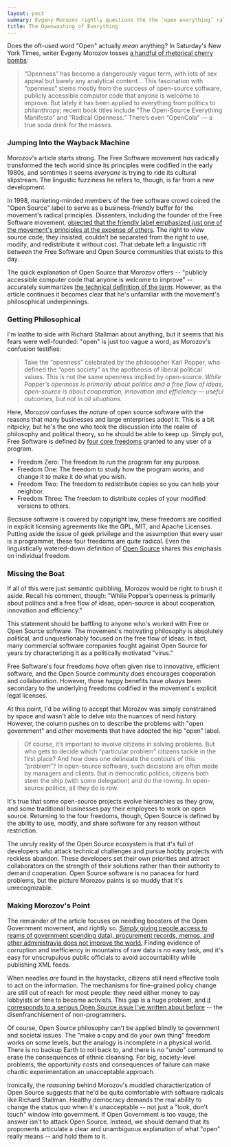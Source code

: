 ```yaml
---
layout: post
summary: Evgeny Morozov rightly questions the the ‘open everything’ rallying cry, but misunderstands free software and its roots.
title: The Openwashing of Everything
---
```

Does the oft-used word "Open" actually *mean* anything? In Saturday's New York Times, writer Evgeny Morozov tosses [a handful of rhetorical cherry bombs](http://www.nytimes.com/2013/03/17/opinion/sunday/morozov-open-and-closed.html):

> “Openness” has become a dangerously vague term, with lots of sex appeal but barely any analytical content… This fascination with “openness” stems mostly from the success of open-source software, publicly accessible computer code that anyone is welcome to improve. But lately it has been applied to everything from politics to philanthropy; recent book titles include “The Open-Source Everything Manifesto” and “Radical Openness.” There’s even “OpenCola” — a true soda drink for the masses.

### Jumping Into the Wayback Machine

Morozov's article starts strong. The Free Software movement *has* radically transformed the tech world since its principles were codified in the early 1980s, and somtimes it seems *everyone* is trying to ride its cultural slipstream. The lingustic fuzziness he refers to, though, is far from a new development.

In 1998, marketing-minded members of the free software crowd coined the "Open Source" label to serve as a business-friendly buffer for the movement's radical principles. Dissenters, including the founder of the Free Software movement, [objected that the friendly label emphasized just one of the movement's principles at the expense of others](http://www.gnu.org/philosophy/open-source-misses-the-point.html). The right to *view* source code, they insisted, couldn't be separated from the right to use, modify, and redistribute it without cost. That debate left a linguistic rift between the Free Software and Open Source communities that exists to this day. 

The quick explanation of Open Source that Morozov offers -- "publicly accessible computer code that anyone is welcome to improve" -- accurately summarizes [the technical definition of the term](http://opensource.org/osd). However, as the article continues it becomes clear that he's unfamiliar with the movement's philosophical underpinnings.
### Getting Philosophical

I'm loathe to side with Richard Stallman about anything, but it seems that his fears were well-founded: "open" is just too vague a word, as Morozov's confusion testifies:

> Take the “openness” celebrated by the philosopher Karl Popper, who defined the “open society” as the apotheosis of liberal political values. This is not the same openness implied by open-source. *While Popper’s openness is primarily about politics and a free flow of ideas, open-source is about cooperation, innovation and efficiency — useful outcomes, but not in all situations.*

Here, Morozov confuses the *nature* of open source software with the reasons that many businesses and large enterprises adopt it. This is a bit nitpicky, but he's the one who took the discussion into the realm of philosophy and political theory, so he should be able to keep up. Simply put, Free Software is defined by [four core freedoms](http://www.gnu.org/philosophy/free-sw.html) granted to any user of a program. 

- Freedom Zero: The freedom to run the program for any purpose.
- Freedom One: The freedom to study how the program works, and change it to make it do what you wish.
- Freedom Two: The freedom to redistribute copies so you can help your neighbor.
- Freedom Three: The freedom to distribute copies of your modified versions to others.

Because software is covered by copyright law, these freedoms are codified in explicit licensing agreements like the GPL, MIT, and Apache Licenses. Putting aside the issue of geek privilege and the assumption that every user is a programmer, these four freedoms are quite radical. Even the linguistically watered-down definition of [Open Source](http://opensource.org/osd) shares this emphasis on individual freedom.
### Missing the Boat

If all of this were just semantic quibbling, Morozov would be right to brush it aside. Recall his comment, though: "While Popper’s openness is primarily about politics and a free flow of ideas, open-source is about cooperation, innovation and efficiency."

This statement should be baffling to anyone who's worked with Free or Open Source software. The movement's motivating philosophy is absolutely political, and unquestionably focused on the free flow of ideas. In fact, many commercial software companies fought against Open Source for years by characterizing it as a politically motivated "virus."

Free Software's four freedoms *have* often given rise to innovative, efficient software, and the Open Source community *does* encourages cooperation and collaboration. However, those happy benefits have *always* been secondary to the underlying freedoms codified in the movement's explicit legal licenses.

At this point, I'd be willing to accept that Morozov was simply constrained by space and wasn't able to delve into the nuances of nerd history. However, the column pushes on to describe the problems with "open government" and other movements that have adopted the hip "open" label.

> Of course, it’s important to involve citizens in solving problems. But who gets to decide which “particular problem” citizens tackle in the first place? And how does one delineate the contours of this “problem”? In open-source software, such decisions are often made by managers and clients. But in democratic politics, citizens both steer the ship (with some delegation) and do the rowing. In open-source politics, all they do is row.

It's true that some open-source projects evolve hierarchies as they grow, and some traditional businesses pay their employees to work on open source. Returning to the four freedoms, though, Open Source is defined by the ability to use, modify, and share software for any reason without restriction.

The unruly reality of the Open Source ecosystem is that it's full of developers who attack technical challenges and pursue hobby projects with reckless abandon. These developers set their own priorities and attract collaborators on the strength of their solutions rather than their authority to demand cooperation. Open Source software is no panacea for hard problems, but the picture Morozov paints is so muddy that it's unrecognizable.
### Making Morozov's Point

The remainder of the article focuses on needling boosters of the Open Government movement, and rightly so. [*Simply* giving people access to reams of government spending data), procurement records, memos, and other administravia does not improve the world.](http://plf.tumblr.com/post/460130176/sxswkeynotedisasterporn) Finding evidence of corruption and inefficiency in mountains of raw data is no easy task, and it's easy for unscrupulous public officials to avoid accountability while publishing XML feeds.

When needles *are* found in the haystacks, citizens still need effective tools to act on the information. The mechanisms for fine-grained policy change are still out of reach for most people: they need either money to pay lobbyists or time to become activists. This gap is a huge problem, and [it corresponds to a serious Open Source issue I've written about before](http://angrylittletree.com/2012/05/tragic-myopia-what-floss-advocates-are-missing.html) -- the disenfranchisement of non-programmers.

Of course, Open Source philosophy can't be applied blindly to government and societal issues. The "make a copy and do your own thing" freedom works on some levels, but the analogy is incomplete in a physical world. There is no backup Earth to roll back to, and there is no "undo" command to erase the consequences of ethnic cleansing. For big, society-level problems, the opportunity costs and consequences of failure can make chaotic experimentation an unacceptable approach.

Ironically, the *reasoning* behind Morozov's muddled charactierization of Open Source suggests that he'd be quite comfortable with software radicals like Richard Stallman. Healthy democracy demands the real ability to change the status quo when it's unacceptable -- not just a "look, don't touch" window into government. If Open Government is too vauge, the answer isn't to attack Open Source. Instead, we should demand that its proponents articulate a clear and unambiguous explanation of what "open" really means -- and hold them to it.
